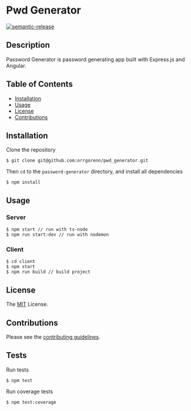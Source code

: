 # Pwd Generator
[![semantic-release](https://img.shields.io/badge/semantic-release-e10079.svg?logo=semantic-release)](https://github.com/semantic-release/semantic-release)

## Description
Password Generator is password generating app built with Express.js and Angular.

## Table of Contents
- [Installation](#installation)
- [Usage](#usage)
- [License](#license)
- [Contributions](#contributions)

## Installation

Clone the repository
```
$ git clone git@github.com:orrgorenn/pwd_generator.git
```

Then ```cd``` to the ```password-generator``` directory, and install all dependencies
```
$ npm install
```

## Usage

### Server
```
$ npm start // run with ts-node
$ npm run start:dev // run with nodemon
```

### Client
```
$ cd client
$ npm start
$ npm run build // build project
```

## License
The [MIT](./LICENSE) License.

## Contributions
Please see the [contributing guidelines](./CON).

## Tests
Run tests
```
$ npm test
```

Run coverage tests
```
$ npm test:coverage
```
